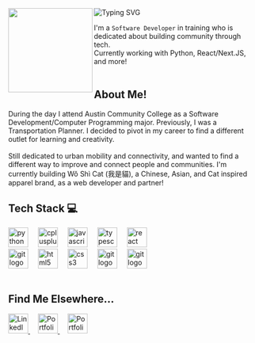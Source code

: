 <img src="https://www.westsai.me/_next/image?url=%2Fprofile_pics%2Fbay_area_beach_coffee.jpg&w=828&q=75" width="170" align="left"/> 

<div href="https://git.io/typing-svg"><img src="https://readme-typing-svg.herokuapp.com?font=Fira+Code&size=40&duration=1000&pause=1000&color=78716C&vCenter=true&multiline=true&repeat=false&random=false&width=635&height=115&lines=Hey%2C+I'm+Wes!;Welcome+to+my+GitHub" alt="Typing SVG" /></div>
<img width="12"/>

I'm a `Software Developer` in training who is dedicated about building community through tech. 
<br>
Currently working with Python, React/Next.JS, and more!
<br><br>

## About Me!
<div align="left">
  <div align="left">
    During the day I attend Austin Community College as a Software Development/Computer Programming major. Previously, I was a Transportation Planner. I decided to pivot in my career to find a different outlet for learning and creativity.
    <br><br>
    Still dedicated to urban mobility and connectivity, and wanted to find a different way to improve and connect people and communities. I'm currently building Wǒ Shì Cat (我是貓), a Chinese, Asian, and Cat inspired apparel brand, as a web developer and partner!
  </div>
</div>

## Tech Stack 💻
<div align="left">
  <div align="left">
    <img src="https://img.shields.io/badge/Python-3776AB?logo=python&logoColor=white&style=for-the-badge" height="40" alt="python logo"  />
    <img width="12" />
    <img src="https://img.shields.io/badge/C++-00599C?logo=cplusplus&logoColor=white&style=for-the-badge" height="40" alt="cplusplus logo" />
    <img width="12" />
    <img src="https://img.shields.io/badge/JavaScript-F7DF1E?logo=javascript&logoColor=black&style=for-the-badge" height="40" alt="javascript logo"  />
    <img width="12" />
    <img src="https://img.shields.io/badge/TypeScript-3178C6?logo=typescript&logoColor=white&style=for-the-badge" height="40" alt="typescript logo"  />
    <img width="12" />
    <img src="https://img.shields.io/badge/React-61DAFB?logo=react&logoColor=black&style=for-the-badge" height="40" alt="react logo"  />
    <img width="12" />
  </div>
  <div align="left">
    <img src="https://img.shields.io/badge/Tailwind_CSS-06B6D4?logo=tailwindcss&logoColor=white&style=for-the-badge" height="40" alt="git logo"  />
    <img width="12" />
    <img src="https://img.shields.io/badge/HTML5-E34F26?logo=html5&logoColor=white&style=for-the-badge" height="40" alt="html5 logo"  />
    <img width="12" />
    <img src="https://img.shields.io/badge/CSS-1572B6?logo=css3&logoColor=white&style=for-the-badge" height="40" alt="css3 logo"  />
    <img width="12" />
    <img src="https://img.shields.io/badge/Git-F05032?logo=git&logoColor=white&style=for-the-badge" height="40" alt="git logo"  />
    <img width="12" />
    <img src="https://img.shields.io/badge/GitHub-2b3137?logo=github&logoColor=white&style=for-the-badge" height="40" alt="git logo"  />
    <img width="12" />
  </div>
</div>
<br>

## Find Me Elsewhere...
<div align="left">
  <a href="https://www.linkedin.com/in/wesley-tsai/">
    <img src="https://img.shields.io/badge/LinkedIn-0077B5?logo=linkedin&logoColor=white&style=for-the-badge" height="40" alt="LinkedIn"  />
  </a>
  <img width="12" />
  <a href="https://www.westsai.me">
    <img src="https://img.shields.io/badge/Portfolio-a8a29e?&style=for-the-badge" height="40" alt="Portfolio Website at westsai.me" />
  </a>
  <img width="12" />
  <a href="https://bento.me/wes-tsai">
    <img src="https://img.shields.io/badge/Bento-6366f1?logo=bento&logoColor=white&style=for-the-badge" height="40" alt="Portfolio Website at westsai.me" />
  </a>
</div>

<!--
For Future Reference:
Node.js
<img src="https://img.shields.io/badge/Node.js-339933?logo=nodedotjs&logoColor=white&style=for-the-badge" height="40" alt="nodejs logo"  />
  <img width="12" />
-->

